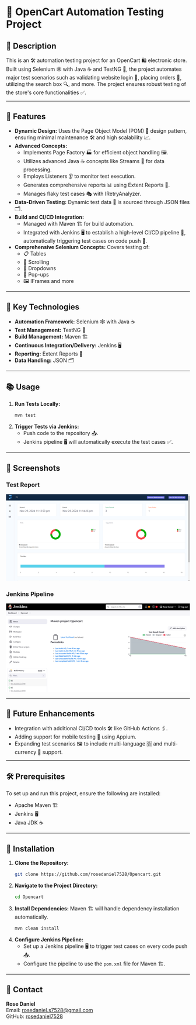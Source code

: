 # 🛒 OpenCart Automation Testing Project

## 📄 Description
This is an 🛠️ automation testing project for an OpenCart 🛍️ electronic store. Built using Selenium 🕸️ with Java ☕ and TestNG 🧪, the project automates major test scenarios such as validating website login 🔑, placing orders 🛒, utilizing the search box 🔍, and more. The project ensures robust testing of the store's core functionalities ✅.

---

## 🌟 Features
- **Dynamic Design:** Uses the Page Object Model (POM) 📄 design pattern, ensuring minimal maintenance 🛠️ and high scalability 📈.
- **Advanced Concepts:**
  - Implements Page Factory 🏭 for efficient object handling 🖼️.
  - Utilizes advanced Java ☕ concepts like Streams 🚿 for data processing.
  - Employs Listeners 👂 to monitor test execution.
  - Generates comprehensive reports 📊 using Extent Reports 📝.
  - Manages flaky test cases 🎭 with IRetryAnalyzer.
- **Data-Driven Testing:** Dynamic test data 📂 is sourced through JSON files 🗂️.
- **Build and CI/CD Integration:**
  - Managed with Maven 🏗️ for build automation.
  - Integrated with Jenkins 🖥️ to establish a high-level CI/CD pipeline 🔄, automatically triggering test cases on code push 🚀.
- **Comprehensive Selenium Concepts:** Covers testing of:
  - 📋 Tables
  - 📜 Scrolling
  - 🔽 Dropdowns
  - 🔴 Pop-ups
  - 🖼️ IFrames and more
 
---

## 🧰 Key Technologies
- **Automation Framework:** Selenium 🕸️ with Java ☕
- **Test Management:** TestNG 🧪
- **Build Management:** Maven 🏗️
- **Continuous Integration/Delivery:** Jenkins 🖥️
- **Reporting:** Extent Reports 📝
- **Data Handling:** JSON 🗂️

---

## 📚 Usage
1. **Run Tests Locally:**
   ```bash
   mvn test
   ```
2. **Trigger Tests via Jenkins:**
   - Push code to the repository 📤.
   - Jenkins pipeline 🖥️ will automatically execute the test cases ✅.


---

## 📸 Screenshots
### Test Report
![Extent Reports](screenshots/extent_report.png)

### Jenkins Pipeline
![Jenkins Pipeline](screenshots/jenkins_pipeline.png)

---

## 🔮 Future Enhancements
- Integration with additional CI/CD tools 🛠️ like GitHub Actions 🖇️.
- Adding support for mobile testing 📱 using Appium.
- Expanding test scenarios 🖼️ to include multi-language 🈴 and multi-currency 💱 support.

---

## 🛠️ Prerequisites
To set up and run this project, ensure the following are installed:
- Apache Maven 🏗️
- Jenkins 🖥️
- Java JDK ☕

---

## 🚀 Installation
1. **Clone the Repository:**
   ```bash
   git clone https://github.com/rosedaniel7528/Opencart.git
   ```
2. **Navigate to the Project Directory:**
   ```bash
   cd Opencart
   ```
3. **Install Dependencies:**
   Maven 🏗️ will handle dependency installation automatically.
   ```bash
   mvn clean install
   ```
4. **Configure Jenkins Pipeline:**
   - Set up a Jenkins pipeline 🖥️ to trigger test cases on every code push 📤.
   - Configure the pipeline to use the `pom.xml` file for Maven 🏗️.

---

## 📧 Contact
**Rose Daniel**  
Email: [rosedaniel.s7528@gmail.com](mailto:rosedaniel.s7528@gmail.com)  
GitHub: [rosedaniel7528](https://github.com/rosedaniel7528)

